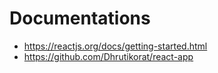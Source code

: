 # Documentations
- https://reactjs.org/docs/getting-started.html 
- https://github.com/Dhrutikorat/react-app 

